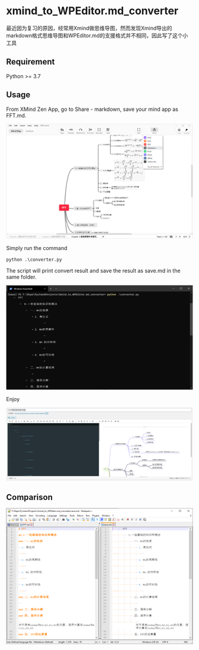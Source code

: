 # xmind_to_WPEditor.md_converter

最近因为复习的原因，经常用Xmind做思维导图，然而发现Xmind导出的markdown格式思维导图和WPEditor.md的支援格式并不相同，因此写了这个小工具

## Requirement

Python >= 3.7

## Usage

From XMind Zen App, go to Share - markdown, save your mind app as FFT.md.

![image-20200427130738952](assets/image-20200427130738952.png)

Simply run the command

```
python .\converter.py
```

The script will print convert result and save the result as save.md in the same folder.

![image-20200427131114900](assets/image-20200427131114900.png)

Enjoy

![image-20200427131418453](assets/image-20200427131418453.png)

## Comparison

![image-20200427131302005](assets/image-20200427131302005.png)